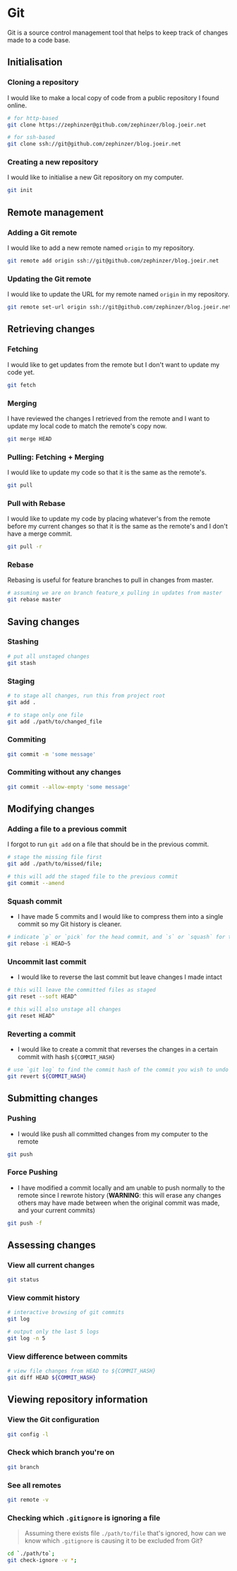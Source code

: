 # Git

Git is a source control management tool that helps to keep track of changes made to a code base.

## Initialisation

### Cloning a repository

I would like to make a local copy of code from a public repository I found online.

```sh
# for http-based
git clone https://zephinzer@github.com/zephinzer/blog.joeir.net

# for ssh-based
git clone ssh://git@github.com/zephinzer/blog.joeir.net
```

### Creating a new repository

I would like to initialise a new Git repository on my computer.

```sh
git init
```

## Remote management

### Adding a Git remote

I would like to add a new remote named `origin` to my repository.

```sh
git remote add origin ssh://git@github.com/zephinzer/blog.joeir.net
```

### Updating the Git remote

I would like to update the URL for my remote named `origin` in my repository.

```sh
git remote set-url origin ssh://git@github.com/zephinzer/blog.joeir.net
```

## Retrieving changes

### Fetching

I would like to get updates from the remote but I don't want to update my code yet.

```sh
git fetch
```

### Merging

I have reviewed the changes I retrieved from the remote and I want to update my local code to match the remote's copy now.

```sh
git merge HEAD
```

### Pulling: Fetching + Merging

I would like to update my code so that it is the same as the remote's.

```sh
git pull
```

### Pull with Rebase

I would like to update my code by placing whatever's from the remote before my current changes so that it is the same as the remote's and I don't have a merge commit.

```sh
git pull -r
```

### Rebase

Rebasing is useful for feature branches to pull in changes from master.

```sh
# assuming we are on branch feature_x pulling in updates from master
git rebase master
```

## Saving changes

### Stashing

```sh
# put all unstaged changes
git stash
```

### Staging

```sh
# to stage all changes, run this from project root
git add .

# to stage only one file
git add ./path/to/changed_file
```

### Commiting

```sh
git commit -m 'some message'
```

### Commiting without any changes

```sh
git commit --allow-empty 'some message'
```

## Modifying changes

### Adding a file to a previous commit

I forgot to run `git add` on a file that should be in the previous commit.

```sh
# stage the missing file first
git add ./path/to/missed/file;

# this will add the staged file to the previous commit
git commit --amend
```

### Squash commit

- I have made 5 commits and I would like to compress them into a single commit so my Git history is cleaner.

```sh
# indicate `p` or `pick` for the head commit, and `s` or `squash` for the rest
git rebase -i HEAD~5
```

### Uncommit last commit

- I would like to reverse the last commit but leave changes I made intact

```sh
# this will leave the committed files as staged
git reset --soft HEAD^

# this will also unstage all changes
git reset HEAD^
```

### Reverting a commit

- I would like to create a commit that reverses the changes in a certain commit with hash `${COMMIT_HASH}`

```sh
# use `git log` to find the commit hash of the commit you wish to undo the effects of
git revert ${COMMIT_HASH}
```

## Submitting changes

### Pushing

- I would like push all committed changes from my computer to the remote

```sh
git push
```

### Force Pushing

- I have modified a commit locally and am unable to push normally to the remote since I rewrote history (**WARNING**: this will erase any changes others may have made between when the original commit was made, and your current commits)

```sh
git push -f
```

## Assessing changes

### View all current changes

```sh
git status
```

### View commit history

```sh
# interactive browsing of git commits
git log

# output only the last 5 logs
git log -n 5
```

### View difference between commits

```sh
# view file changes from HEAD to ${COMMIT_HASH}
git diff HEAD ${COMMIT_HASH}
```

## Viewing repository information

### View the Git configuration

```sh
git config -l
```

### Check which branch you're on

```sh
git branch
```

### See all remotes

```sh
git remote -v
```

### Checking which `.gitignore` is ignoring a file

> Assuming there exists file `./path/to/file` that's ignored, how can we know which `.gitignore` is causing it to be excluded from Git?

```sh
cd `./path/to`;
git check-ignore -v *;
```
